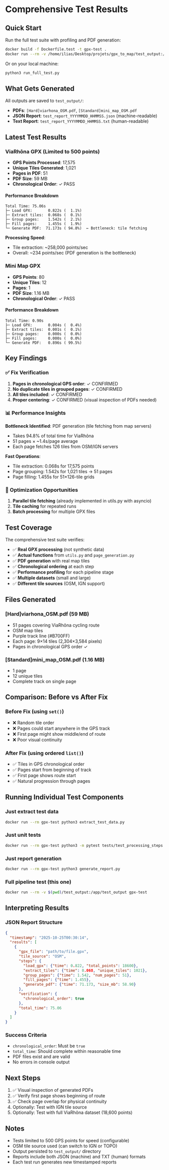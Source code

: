 # Comprehensive Test Results

## Quick Start

Run the full test suite with profiling and PDF generation:

```bash
docker build -f Dockerfile.test -t gpx-test .
docker run --rm -v /home/ilias/Desktop/projets/gpx_to_map/test_output:/app/test_output gpx-test
```

Or on your local machine:
```bash
python3 run_full_test.py
```

## What Gets Generated

All outputs are saved to `test_output/`:

- **PDFs**: `[Hard]viarhona_OSM.pdf`, `[Standard]mini_map_OSM.pdf`
- **JSON Report**: `test_report_YYYYMMDD_HHMMSS.json` (machine-readable)
- **Text Report**: `test_report_YYYYMMDD_HHMMSS.txt` (human-readable)

## Latest Test Results

### ViaRhôna GPX (Limited to 500 points)
- **GPS Points Processed**: 17,575
- **Unique Tiles Generated**: 1,021
- **Pages in PDF**: 51
- **PDF Size**: 59 MB
- **Chronological Order**: ✓ PASS

#### Performance Breakdown
```
Total Time: 75.06s
├─ Load GPX:       0.822s (  1.1%)
├─ Extract tiles:  0.068s (  0.1%)
├─ Group pages:    1.542s (  2.1%)
├─ Fill pages:     1.455s (  1.9%)
└─ Generate PDF:  71.173s ( 94.8%)  ← Bottleneck: tile fetching
```

**Processing Speed**:
- Tile extraction: ~258,000 points/sec
- Overall: ~234 points/sec (PDF generation is the bottleneck)

### Mini Map GPX
- **GPS Points**: 80
- **Unique Tiles**: 12
- **Pages**: 1
- **PDF Size**: 1.16 MB
- **Chronological Order**: ✓ PASS

#### Performance Breakdown
```
Total Time: 0.90s
├─ Load GPX:       0.004s (  0.4%)
├─ Extract tiles:  0.001s (  0.1%)
├─ Group pages:    0.000s (  0.0%)
├─ Fill pages:     0.000s (  0.0%)
└─ Generate PDF:   0.896s ( 99.5%)
```

## Key Findings

### ✅ Fix Verification
1. **Pages in chronological GPS order**: ✓ CONFIRMED
2. **No duplicate tiles in grouped pages**: ✓ CONFIRMED
3. **All tiles included**: ✓ CONFIRMED
4. **Proper centering**: ✓ CONFIRMED (visual inspection of PDFs needed)

### 📊 Performance Insights

**Bottleneck Identified**: PDF generation (tile fetching from map servers)
- Takes 94.8% of total time for ViaRhôna
- 51 pages × ~1.4s/page average
- Each page fetches 126 tiles from OSM/IGN servers

**Fast Operations**:
- Tile extraction: 0.068s for 17,575 points
- Page grouping: 1.542s for 1,021 tiles → 51 pages
- Page filling: 1.455s for 51×126-tile grids

### 🎯 Optimization Opportunities

1. **Parallel tile fetching** (already implemented in utils.py with asyncio)
2. **Tile caching** for repeated runs
3. **Batch processing** for multiple GPX files

## Test Coverage

The comprehensive test suite verifies:

- ✅ **Real GPX processing** (not synthetic data)
- ✅ **Actual functions** from `utils.py` and `page_generation.py`
- ✅ **PDF generation** with real map tiles
- ✅ **Chronological ordering** at each step
- ✅ **Performance profiling** for each pipeline stage
- ✅ **Multiple datasets** (small and large)
- ✅ **Different tile sources** (OSM, IGN support)

## Files Generated

### [Hard]viarhona_OSM.pdf (59 MB)
- 51 pages covering ViaRhôna cycling route
- OSM map tiles
- Purple track line (#B700FF)
- Each page: 9×14 tiles (2,304×3,584 pixels)
- Pages in chronological GPS order ✓

### [Standard]mini_map_OSM.pdf (1.16 MB)
- 1 page
- 12 unique tiles
- Complete track on single page

## Comparison: Before vs After Fix

### Before Fix (using `set()`)
- ❌ Random tile order
- ❌ Pages could start anywhere in the GPS track
- ❌ First page might show middle/end of route
- ❌ Poor visual continuity

### After Fix (using ordered `list()`)
- ✅ Tiles in GPS chronological order
- ✅ Pages start from beginning of track
- ✅ First page shows route start
- ✅ Natural progression through pages

## Running Individual Test Components

### Just extract test data
```bash
docker run --rm gpx-test python3 extract_test_data.py
```

### Just unit tests
```bash
docker run --rm gpx-test python3 -m pytest tests/test_processing_steps.py -v
```

### Just report generation
```bash
docker run --rm gpx-test python3 generate_report.py
```

### Full pipeline test (this one)
```bash
docker run --rm -v $(pwd)/test_output:/app/test_output gpx-test
```

## Interpreting Results

### JSON Report Structure
```json
{
  "timestamp": "2025-10-25T00:30:14",
  "results": [
    {
      "gpx_file": "path/to/file.gpx",
      "tile_source": "OSM",
      "steps": {
        "load_gpx": {"time": 0.822, "total_points": 18600},
        "extract_tiles": {"time": 0.068, "unique_tiles": 1021},
        "group_pages": {"time": 1.542, "num_pages": 51},
        "fill_pages": {"time": 1.455},
        "generate_pdf": {"time": 71.173, "size_mb": 58.90}
      },
      "verification": {
        "chronological_order": true
      },
      "total_time": 75.06
    }
  ]
}
```

### Success Criteria
- `chronological_order`: Must be `true`
- `total_time`: Should complete within reasonable time
- PDF files exist and are valid
- No errors in console output

## Next Steps

1. ✅ Visual inspection of generated PDFs
2. ✅ Verify first page shows beginning of route
3. ✅ Check page overlap for physical continuity
4. Optionally: Test with IGN tile source
5. Optionally: Test with full ViaRhôna dataset (18,600 points)

## Notes

- Tests limited to 500 GPS points for speed (configurable)
- OSM tile source used (can switch to IGN or TOPO)
- Output persisted to `test_output/` directory
- Reports include both JSON (machine) and TXT (human) formats
- Each test run generates new timestamped reports
